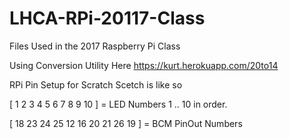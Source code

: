 # LHCA-RPi-20117-Class
Files Used in the 2017 Raspberry Pi Class

Using Conversion Utility Here
https://kurt.herokuapp.com/20to14

RPi Pin Setup for Scratch Scetch is like so

[ 1   2  3  4  5  6  7  8  9 10 ] = LED Numbers 1 .. 10 in order.

[ 18 23 24 25 12 16 20 21 26 19 ] = BCM PinOut Numbers
